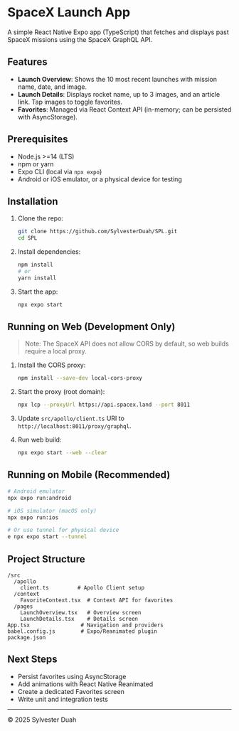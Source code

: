 # SpaceX Launch App

A simple React Native Expo app (TypeScript) that fetches and displays past SpaceX missions using the SpaceX GraphQL API.

## Features

* **Launch Overview**: Shows the 10 most recent launches with mission name, date, and image.
* **Launch Details**: Displays rocket name, up to 3 images, and an article link. Tap images to toggle favorites.
* **Favorites**: Managed via React Context API (in-memory; can be persisted with AsyncStorage).

## Prerequisites

* Node.js >=14 (LTS)
* npm or yarn
* Expo CLI (local via `npx expo`)
* Android or iOS emulator, or a physical device for testing

## Installation

1. Clone the repo:

   ```bash
   git clone https://github.com/SylvesterDuah/SPL.git
   cd SPL
   ```
2. Install dependencies:

   ```bash
   npm install
   # or
   yarn install
   ```
3. Start the app:

   ```bash
   npx expo start
   ```

## Running on Web (Development Only)

> Note: The SpaceX API does not allow CORS by default, so web builds require a local proxy.

1. Install the CORS proxy:

   ```bash
   npm install --save-dev local-cors-proxy
   ```
2. Start the proxy (root domain):

   ```bash
   npx lcp --proxyUrl https://api.spacex.land --port 8011
   ```
3. Update `src/apollo/client.ts` URI to `http://localhost:8011/proxy/graphql`.
4. Run web build:

   ```bash
   npx expo start --web --clear
   ```

## Running on Mobile (Recommended)

```bash
# Android emulator
npx expo run:android

# iOS simulator (macOS only)
npx expo run:ios

# Or use tunnel for physical device
e npx expo start --tunnel
```

## Project Structure

```
/src
  /apollo
    client.ts         # Apollo Client setup
  /context
    FavoriteContext.tsx  # Context API for favorites
  /pages
    LaunchOverview.tsx   # Overview screen
    LaunchDetails.tsx    # Details screen
App.tsx                # Navigation and providers
babel.config.js        # Expo/Reanimated plugin
package.json
```

## Next Steps

* Persist favorites using AsyncStorage
* Add animations with React Native Reanimated
* Create a dedicated Favorites screen
* Write unit and integration tests

---

© 2025 Sylvester Duah
